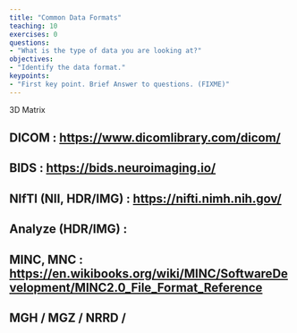 ```yaml
---
title: "Common Data Formats"
teaching: 10
exercises: 0
questions:
- "What is the type of data you are looking at?"
objectives:
- "Identify the data format."
keypoints:
- "First key point. Brief Answer to questions. (FIXME)"
---
```


3D Matrix

## DICOM : https://www.dicomlibrary.com/dicom/

## BIDS : https://bids.neuroimaging.io/

## NIfTI (NII, HDR/IMG) : https://nifti.nimh.nih.gov/

## Analyze (HDR/IMG) : 

## MINC, MNC : https://en.wikibooks.org/wiki/MINC/SoftwareDevelopment/MINC2.0_File_Format_Reference

## MGH / MGZ / NRRD / 
